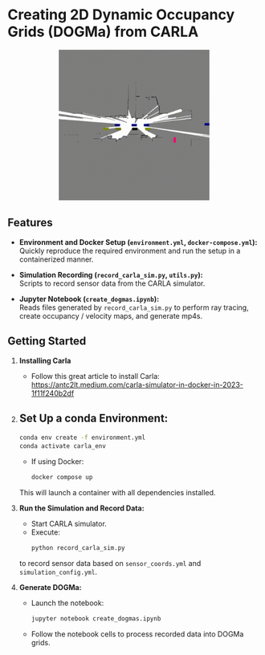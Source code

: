 # Creating 2D Dynamic Occupancy Grids (DOGMa) from CARLA

<p align="center">
  <img src="./dogma_seq.gif" width="300" alt="Demo GIF">
</p>


## Features

- **Environment and Docker Setup (`environment.yml`, `docker-compose.yml`):**  
  Quickly reproduce the required environment and run the setup in a containerized manner.

- **Simulation Recording (`record_carla_sim.py`, `utils.py`):**  
  Scripts to record sensor data from the CARLA simulator.
  
- **Jupyter Notebook (`create_dogmas.ipynb`):**  
  Reads files generated by `record_carla_sim.py` to perform ray tracing, create occupancy / velocity maps, and generate mp4s. 
  

## Getting Started

1. **Installing Carla**
    - Follow this great article to install Carla: https://antc2lt.medium.com/carla-simulator-in-docker-in-2023-1f11f240b2df

1. **Set Up a conda Environment:**
   -
     ```bash
     conda env create -f environment.yml
     conda activate carla_env
     ```
   - If using Docker:
     ```bash
     docker compose up
     ```
   This will launch a container with all dependencies installed.

2. **Run the Simulation and Record Data:**
   - Start CARLA simulator.
   - Execute:
     ```bash
     python record_carla_sim.py
     ```
   to record sensor data based on `sensor_coords.yml` and `simulation_config.yml`.

3. **Generate DOGMa:**
   - Launch the notebook:
     ```bash
     jupyter notebook create_dogmas.ipynb
     ```
   - Follow the notebook cells to process recorded data into DOGMa grids.
